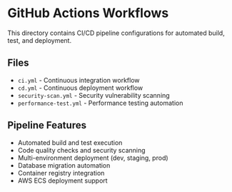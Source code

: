 # GitHub Actions Workflows

This directory contains CI/CD pipeline configurations for automated build, test, and deployment.

## Files

- `ci.yml` - Continuous integration workflow
- `cd.yml` - Continuous deployment workflow
- `security-scan.yml` - Security vulnerability scanning
- `performance-test.yml` - Performance testing automation

## Pipeline Features

- Automated build and test execution
- Code quality checks and security scanning
- Multi-environment deployment (dev, staging, prod)
- Database migration automation
- Container registry integration
- AWS ECS deployment support